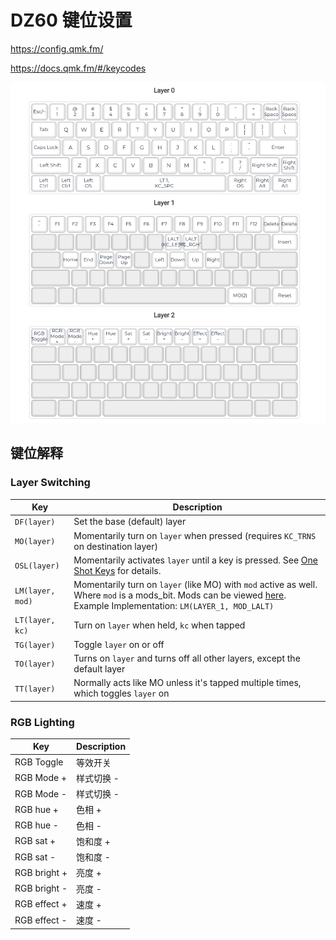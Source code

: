 # DZ60 键位设置
https://config.qmk.fm/

https://docs.qmk.fm/#/keycodes

![键位图](./layout.png)
## 键位解释
### Layer Switching

|Key             |Description                                                                       |
|----------------|----------------------------------------------------------------------------------|
|`DF(layer)`     |Set the base (default) layer                                                      |
|`MO(layer)`     |Momentarily turn on `layer` when pressed (requires `KC_TRNS` on destination layer)|
|`OSL(layer)`    |Momentarily activates `layer` until a key is pressed. See [One Shot Keys](one_shot_keys.md) for details. |
|`LM(layer, mod)`|Momentarily turn on `layer` (like MO) with `mod` active as well.  Where `mod` is a mods_bit.  Mods can be viewed [here](mod_tap.md).  Example Implementation: `LM(LAYER_1, MOD_LALT)`|
|`LT(layer, kc)` |Turn on `layer` when held, `kc` when tapped                                       |
|`TG(layer)`     |Toggle `layer` on or off                                                          |
|`TO(layer)`     |Turns on `layer` and turns off all other layers, except the default layer |
|`TT(layer)`     |Normally acts like MO unless it's tapped multiple times, which toggles `layer` on |

### RGB Lighting
|Key             |Description                                                                       |
|----------------|----------------------------------------------------------------------------------|
| RGB Toggle     | 等效开关   |
| RGB Mode +     | 样式切换 - |
| RGB Mode -     | 样式切换 - |
| RGB hue +      | 色相 + |
| RGB hue -      | 色相 - |
| RGB sat +      | 饱和度 + |
| RGB sat -      | 饱和度 - |
| RGB bright +   | 亮度 + |
| RGB bright -   | 亮度 - |
| RGB effect +   | 速度 + |
| RGB effect -   | 速度 - |